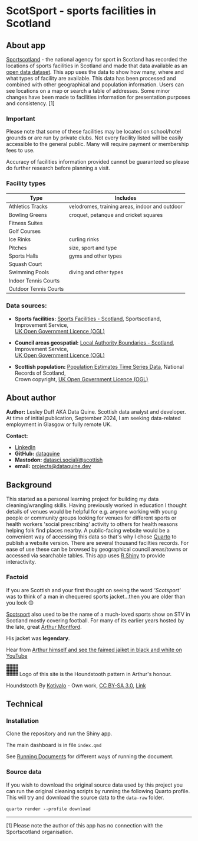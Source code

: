 # ScotSport - sports facilities in Scotland

## About app

[Sportscotland](https://sportscotland.org.uk/) - the national agency for sport
in Scotland has recorded the locations of sports facilities in Scotland and made
that data available as an 
[open data dataset](https://data.spatialhub.scot/dataset/sports_facilities-unknown). 
This app uses the data to show how many, where and what types of facility are 
available. This data has been processed and combined with other geographical and
population information. Users can see locations on a map or search a table of 
addresses. Some minor changes have been made to facilities information for 
presentation purposes and consistency. [1]

### Important

Please note that some of these facilities may be located on school/hotel grounds
or are run by private clubs. Not every facility listed will be easily 
accessible to the general public. Many will require payment or membership fees
to use. 

Accuracy of facilities information provided cannot be guaranteed so 
please do further research before planning a visit.

### Facility types

| Type                  | Includes                                                  |
|-------------------|-----------------------------------------------------|
| Athletics Tracks      | velodromes, training areas, indoor and outdoor |
| Bowling Greens        | croquet, petanque and cricket squares          |
| Fitness Suites        |                                                          |
| Golf Courses          |                                                          |
| Ice Rinks             | curling rinks                                  |
| Pitches               | size, sport and type                           |
| Sports Halls          | gyms and other types                           |
| Squash Court          |                                                          |
| Swimming Pools        | diving and other types                         |
| Indoor Tennis Courts  |                                                          |
| Outdoor Tennis Courts |                                                          |

### Data sources:

-   **Sports facilities:** [Sports Facilities - Scotland](https://data.spatialhub.scot/dataset/sports_facilities-unknown), Sportscotland, Improvement Service,    
[UK Open Government Licence (OGL)](https://www.nationalarchives.gov.uk/doc/open-government-licence/version/3/)

-   **Council areas geospatial:** [Local Authority Boundaries - Scotland](https://data.spatialhub.scot/dataset/local_authority_boundaries-is), Improvement Service,  
[UK Open Government Licence (OGL)](https://www.nationalarchives.gov.uk/doc/open-government-licence/version/3/)

-   **Scottish population:** [Population Estimates Time Series Data](https://www.nrscotland.gov.uk/statistics-and-data/statistics/statistics-by-theme/population/population-estimates/mid-year-population-estimates/population-estimates-time-series-data), National Records of Scotland,  
Crown copyright, [UK Open Government Licence (OGL)](https://www.nationalarchives.gov.uk/doc/open-government-licence/version/3/)

## About author

**Author:** Lesley Duff AKA Data Quine. Scottish data analyst and developer. At
time of initial publication, September 2024, I am seeking data-related 
employment in Glasgow or fully remote UK.

**Contact:** 

* [LinkedIn](https://www.linkedin.com/in/lesleyduff/)
* **GitHub:** [dataquine](https://github.com/dataquine)
* **Mastodon:** [datasci.social/\@scottish](https://datasci.social/@scottish)
* **email:** projects@dataquine.dev

## Background

This started as a personal learning project for building my data 
cleaning/wrangling skills. Having previously worked in education I thought 
details of venues would be helpful for e.g. anyone working with young people or 
community groups looking for venues for different sports or health workers 
'social prescribing' activity to others for health reasons helping folk find 
places nearby. A public-facing website would be a convenient way of accessing 
this data so that's why I chose [Quarto](https://quarto.org/) to publish a 
website version. There are several thousand facilties records. For ease of use 
these can be browsed by geographical council areas/towns or accessed via 
searchable tables. This app uses [R Shiny](https://shiny.posit.co/) to provide 
interactivity.

### Factoid

If you are Scottish and your first thought on seeing the word *'Scotsport'* 
was to think of a man in chequered sports jacket...then you are older than you 
look 😊

[Scotsport](https://en.wikipedia.org/wiki/Scotsport) also used to be the name 
of a much-loved sports show on STV in Scotland mostly covering football. For 
many of its earlier years hosted by the late, great 
[Arthur Montford](https://en.wikipedia.org/wiki/Arthur_Montford). 

His jacket was **legendary**. 

Hear from [Arthur himself and see the faimed jaiket in black and white on YouTube](https://youtu.be/z3vt89S-ogs?si=p8rDxXLqeaVj8L3j&t=1175)

![Logo of this site is the Houndstooth pattern in Arthur's honour](images/favicon-32x32.png "Houndstooth") Logo of this site is the Houndstooth pattern in Arthur's honour.

Houndstooth By <a href="//commons.wikimedia.org/wiki/User:Kotivalo" title="User:Kotivalo">Kotivalo</a> - <span class="int-own-work" lang="en">Own work</span>, <a href="https://creativecommons.org/licenses/by-sa/3.0" title="Creative Commons Attribution-Share Alike 3.0">CC BY-SA 3.0</a>, <a href="https://commons.wikimedia.org/w/index.php?curid=33604186">Link</a>

## Technical

### Installation

Clone the repository and run the Shiny app.

The main dashboard is in file `index.qmd`

See [Running Documents](https://quarto.org/docs/interactive/shiny/running.html)
for different ways of running the document.

### Source data

If you wish to download the original source data used by this project you can run the original cleaning scripts by running the following Quarto profile. This will try and download the source data to the `data-raw` folder.

```         
quarto render --profile download
```
---

[1] Please note the author of this app has no connection with the Sportscotland 
organisation.
